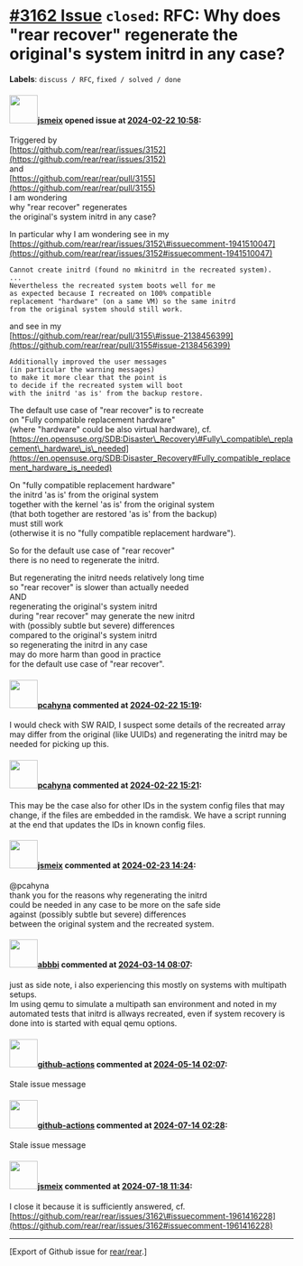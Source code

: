 [\#3162 Issue](https://github.com/rear/rear/issues/3162) `closed`: RFC: Why does "rear recover" regenerate the original's system initrd in any case?
====================================================================================================================================================

**Labels**: `discuss / RFC`, `fixed / solved / done`

#### <img src="https://avatars.githubusercontent.com/u/1788608?u=925fc54e2ce01551392622446ece427f51e2f0ce&v=4" width="50">[jsmeix](https://github.com/jsmeix) opened issue at [2024-02-22 10:58](https://github.com/rear/rear/issues/3162):

Triggered by  
[https://github.com/rear/rear/issues/3152](https://github.com/rear/rear/issues/3152)  
and  
[https://github.com/rear/rear/pull/3155](https://github.com/rear/rear/pull/3155)  
I am wondering  
why "rear recover" regenerates  
the original's system initrd in any case?

In particular why I am wondering see in my  
[https://github.com/rear/rear/issues/3152\#issuecomment-1941510047](https://github.com/rear/rear/issues/3152#issuecomment-1941510047)

    Cannot create initrd (found no mkinitrd in the recreated system).
    ...
    Nevertheless the recreated system boots well for me
    as expected because I recreated on 100% compatible
    replacement "hardware" (on a same VM) so the same initrd
    from the original system should still work.

and see in my  
[https://github.com/rear/rear/pull/3155\#issue-2138456399](https://github.com/rear/rear/pull/3155#issue-2138456399)

    Additionally improved the user messages
    (in particular the warning messages)
    to make it more clear that the point is
    to decide if the recreated system will boot
    with the initrd 'as is' from the backup restore.

The default use case of "rear recover" is to recreate  
on "Fully compatible replacement hardware"  
(where "hardware" could be also virtual hardware), cf.  
[https://en.opensuse.org/SDB:Disaster\_Recovery\#Fully\_compatible\_replacement\_hardware\_is\_needed](https://en.opensuse.org/SDB:Disaster_Recovery#Fully_compatible_replacement_hardware_is_needed)

On "fully compatible replacement hardware"  
the initrd 'as is' from the original system  
together with the kernel 'as is' from the original system  
(that both together are restored 'as is' from the backup)  
must still work  
(otherwise it is no "fully compatible replacement hardware").

So for the default use case of "rear recover"  
there is no need to regenerate the initrd.

But regenerating the initrd needs relatively long time  
so "rear recover" is slower than actually needed  
AND  
regenerating the original's system initrd  
during "rear recover" may generate the new initrd  
with (possibly subtle but severe) differences  
compared to the original's system initrd  
so regenerating the initrd in any case  
may do more harm than good in practice  
for the default use case of "rear recover".

#### <img src="https://avatars.githubusercontent.com/u/26300485?u=9105d243bc9f7ade463a3e52e8dd13fa67837158&v=4" width="50">[pcahyna](https://github.com/pcahyna) commented at [2024-02-22 15:19](https://github.com/rear/rear/issues/3162#issuecomment-1959671814):

I would check with SW RAID, I suspect some details of the recreated
array may differ from the original (like UUIDs) and regenerating the
initrd may be needed for picking up this.

#### <img src="https://avatars.githubusercontent.com/u/26300485?u=9105d243bc9f7ade463a3e52e8dd13fa67837158&v=4" width="50">[pcahyna](https://github.com/pcahyna) commented at [2024-02-22 15:21](https://github.com/rear/rear/issues/3162#issuecomment-1959675328):

This may be the case also for other IDs in the system config files that
may change, if the files are embedded in the ramdisk. We have a script
running at the end that updates the IDs in known config files.

#### <img src="https://avatars.githubusercontent.com/u/1788608?u=925fc54e2ce01551392622446ece427f51e2f0ce&v=4" width="50">[jsmeix](https://github.com/jsmeix) commented at [2024-02-23 14:24](https://github.com/rear/rear/issues/3162#issuecomment-1961416228):

@pcahyna  
thank you for the reasons why regenerating the initrd  
could be needed in any case to be more on the safe side  
against (possibly subtle but severe) differences  
between the original system and the recreated system.

#### <img src="https://avatars.githubusercontent.com/u/3919561?u=473291dd3dbd58fd0af45714935992a3d416aa6e&v=4" width="50">[abbbi](https://github.com/abbbi) commented at [2024-03-14 08:07](https://github.com/rear/rear/issues/3162#issuecomment-1996785565):

just as side note, i also experiencing this mostly on systems with
multipath setups.  
Im using qemu to simulate a multipath san environment and noted in my
automated tests that initrd is allways recreated, even if system
recovery is done into is started with equal qemu options.

#### <img src="https://avatars.githubusercontent.com/in/15368?v=4" width="50">[github-actions](https://github.com/apps/github-actions) commented at [2024-05-14 02:07](https://github.com/rear/rear/issues/3162#issuecomment-2109140573):

Stale issue message

#### <img src="https://avatars.githubusercontent.com/in/15368?v=4" width="50">[github-actions](https://github.com/apps/github-actions) commented at [2024-07-14 02:28](https://github.com/rear/rear/issues/3162#issuecomment-2227172352):

Stale issue message

#### <img src="https://avatars.githubusercontent.com/u/1788608?u=925fc54e2ce01551392622446ece427f51e2f0ce&v=4" width="50">[jsmeix](https://github.com/jsmeix) commented at [2024-07-18 11:34](https://github.com/rear/rear/issues/3162#issuecomment-2236279085):

I close it because it is sufficiently answered, cf.  
[https://github.com/rear/rear/issues/3162\#issuecomment-1961416228](https://github.com/rear/rear/issues/3162#issuecomment-1961416228)

------------------------------------------------------------------------

\[Export of Github issue for
[rear/rear](https://github.com/rear/rear).\]

